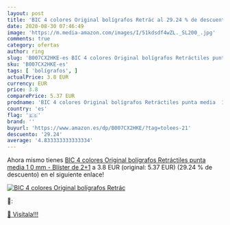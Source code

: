 ```yaml
---
layout: post
title: 'BIC 4 colores Original bolígrafos Retrác al 29.24 % de descuento'
date: 2020-08-30 07:46:49
image: 'https://m.media-amazon.com/images/I/51kdsdf4wZL._SL200_.jpg'
comments: true
category: ofertas
author: ring
slug: 'B007CX2HKE-es BIC 4 colores Original bolígrafos Retráctiles punta media...'
sku: 'B007CX2HKE-es'
tags: [ 'bolígrafos', ]
actualPrice: 3.8 EUR
currency: EUR
price: 3.8
comparePrice: 5.37 EUR
prodname: 'BIC 4 colores Original bolígrafos Retráctiles punta media  1 0 mm  - Blíster de 2+1'
country: 'es'
flag: '🇪🇸'
brand: ''
buyurl: 'https://www.amazon.es/dp/B007CX2HKE/?tag=tolees-21'
descuento: '29.24'
average: '4.833333333333334'
---
```


Ahora mismo tienes [BIC 4 colores Original bolígrafos Retráctiles punta media  1 0 mm  - Blíster de 2+1](https://www.amazon.es/dp/B007CX2HKE/?tag=tolees-21) a 3.8 EUR (original: 5.37 EUR) (29.24 %  de descuento) en el siguiente enlace!

[![BIC 4 colores Original bolígrafos Retrác](https://m.media-amazon.com/images/I/51kdsdf4wZL._SL200_.jpg)](https://www.amazon.es/dp/B007CX2HKE/?tag=tolees-21)

🔎:


[🛒 Visítala!!!](https://www.amazon.es/dp/B007CX2HKE/?tag=tolees-21)
